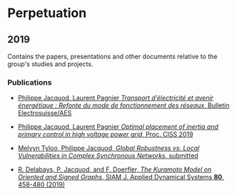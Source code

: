 # Perpetuation
## 2019
Contains the papers, presentations and other documents relative to the group's studies and projects.

### Publications

*  [Philippe Jacquod, Laurent Pagnier *Transport d’électricité et avenir énergétique : Refonte du mode de fonctionnement des réseaux*, Bulletin Electrosuisse/AES](https://github.com/GeeeHesso/Perpetuation/tree/master/2019/Papers/optimal_inertia_ciss19)

*  [Philippe Jacquod, Laurent Pagnier *Optimal placement of inertia and primary control in high voltage power grid*, Proc. CISS 2019](https://github.com/GeeeHesso/Perpetuation/tree/master/2019/Papers/optimal_inertia_ciss19)

*  [Melvyn Tyloo, Philippe Jacquod, *Global Robustness vs. Local Vulnerabilities in Complex Synchronous Networks*, submitted](https://github.com/GeeeHesso/Perpetuation/tree/master/2019/Papers/Global_vs_Local_Vulnerabilities)

*  [R. Delabays, P. Jacquod, and F. Doerfler, *The Kuramoto Model on Oriented and Signed Graphs*, SIAM J. Applied Dynamical Systems **80**, 458-480 (2019)](https://github.com/GeeeHesso/Perpetuation/tree/master/2019/Papers/Oriented_Kuramoto)

